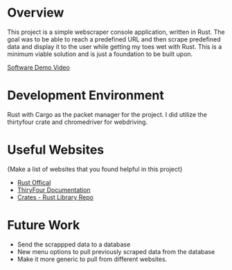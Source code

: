 # Overview
This project is a simple webscraper console application, written in Rust. The goal was to be able to reach a predefined URL and then scrape predefined data and display it to the user while getting my toes wet with Rust. This is a minimum viable solution and is just a foundation to be built upon. 



[Software Demo Video](http://youtube.link.goes.here)

# Development Environment
Rust with Cargo as the packet manager for the project. I did utilize the thirtyfour crate and chromedriver for webdriving.


# Useful Websites

{Make a list of websites that you found helpful in this project}
- [Rust Offical](https://www.rust-lang.org/)
- [ThiryFour Documentation](https://vrtgs.github.io/thirtyfour/)
- [Crates - Rust Library Repo](https://crates.io/)

# Future Work
- Send the scrappped data to a database 
- New menu options to pull previously scraped data from the database
- Make it more generic to pull from different websites.